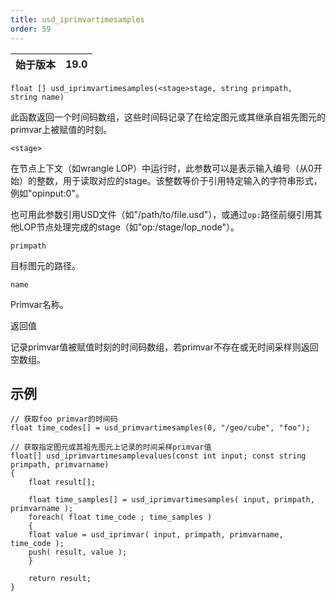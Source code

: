 ```yaml
---
title: usd_iprimvartimesamples
order: 59
---
```

| 始于版本 | 19.0 |
| --- | --- |

`float [] usd_iprimvartimesamples(<stage>stage, string primpath, string name)`

此函数返回一个时间码数组，这些时间码记录了在给定图元或其继承自祖先图元的primvar上被赋值的时刻。

`<stage>`

在节点上下文（如wrangle LOP）中运行时，此参数可以是表示输入编号（从0开始）的整数，用于读取对应的stage。该整数等价于引用特定输入的字符串形式，例如"opinput:0"。

也可用此参数引用USD文件（如"/path/to/file.usd"），或通过`op:`路径前缀引用其他LOP节点处理完成的stage（如"op:/stage/lop_node"）。

`primpath`

目标图元的路径。

`name`

Primvar名称。

返回值

记录primvar值被赋值时刻的时间码数组，若primvar不存在或无时间采样则返回空数组。

## 示例

```vex
// 获取foo primvar的时间码
float time_codes[] = usd_primvartimesamples(0, "/geo/cube", "foo");

```

```vex
// 获取指定图元或其祖先图元上记录的时间采样primvar值
float[] usd_iprimvartimesamplevalues(const int input; const string primpath, primvarname)
{
    float result[];

    float time_samples[] = usd_iprimvartimesamples( input, primpath, primvarname );
    foreach( float time_code ; time_samples ) 
    {
    float value = usd_iprimvar( input, primpath, primvarname, time_code );
    push( result, value );
    }

    return result;
}

```
